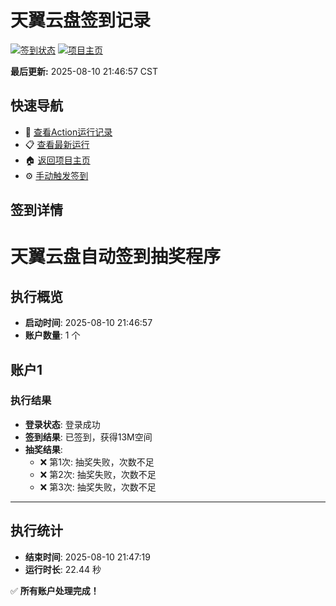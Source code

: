 # 天翼云盘签到记录

[![签到状态](https://github.com/hxp0618/189pan/actions/workflows/main.yml/badge.svg)](https://github.com/hxp0618/189pan/actions/workflows/main.yml) [![项目主页](https://img.shields.io/badge/GitHub-项目主页-blue?logo=github)](https://github.com/hxp0618/189pan)

**最后更新:** 2025-08-10 21:46:57 CST

## 快速导航

- 🔄 [查看Action运行记录](https://github.com/hxp0618/189pan/actions)
- 📋 [查看最新运行](https://github.com/hxp0618/189pan/actions/runs/16862213291)
- 🏠 [返回项目主页](https://github.com/hxp0618/189pan)
- ⚙️ [手动触发签到](https://github.com/hxp0618/189pan/actions/workflows/main.yml)

## 签到详情

# 天翼云盘自动签到抽奖程序

## 执行概览
- **启动时间**: 2025-08-10 21:46:57
- **账户数量**: 1 个

## 账户1
### 执行结果
- **登录状态**: 登录成功
- **签到结果**: 已签到，获得13M空间
- **抽奖结果**:
  - ❌ 第1次: 抽奖失败，次数不足
  - ❌ 第2次: 抽奖失败，次数不足
  - ❌ 第3次: 抽奖失败，次数不足

---
## 执行统计
- **结束时间**: 2025-08-10 21:47:19
- **运行时长**: 22.44 秒

✅ **所有账户处理完成！**
